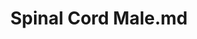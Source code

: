---
title: Spinal Cord Male.md
release_version: v1.2
model_type: ref-organs
description: '[This reference organ](https://hubmapconsortium.github.io/ccf/pages/ccf-3d-reference-library.html) was created using data from the Visible Human Male, provided by the National Library of Medicine. [(Frostell et al. 2016)](https://www.frontiersin.org/article/10.3389/fneur.2016.00238) was referenced during model preparation.'
creators:
  - 0000-0003-4066-7531
  - 0000-0002-3333-5646
project_leads:
  - 0000-0002-3321-6137
reviewers:
  - 0000-0002-4096-8601
creation_date: 2022-05-06T00:00:00
license: CC BY 4.0
publisher:  HuBMAP 
funder:  National Institutes of Health 
award_number:  OT2OD026671 
hubmap_id:  HBM366.MTJD.685 
doi: https://doi.org/10.48539/HBM366.MTJD.685
---
